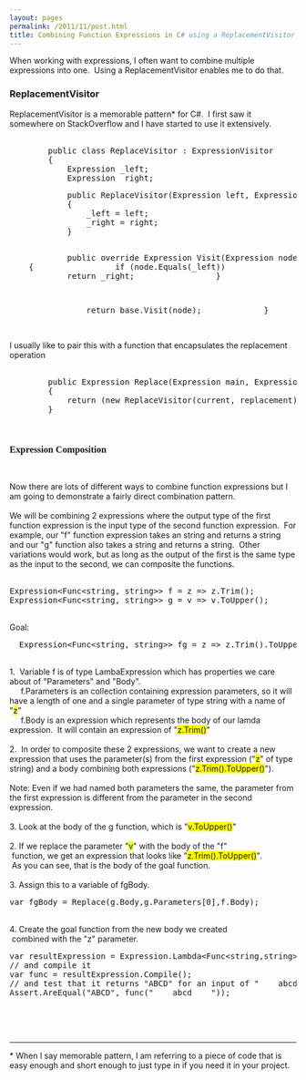 ```yaml
---
layout: pages
permalink: /2011/11/post.html
title: Combining Function Expressions in C# using a ReplacementVisitor
---
```

When working with expressions, I often want to combine multiple expressions into one. &nbsp;Using a ReplacementVisitor enables me to do that.<br />
<h3>
ReplacementVisitor</h3>
ReplacementVisitor is a memorable pattern* for C#. &nbsp;I first saw it somewhere on StackOverflow and I have started to use it extensively.<br />
<br />
<pre>&nbsp; &nbsp; &nbsp; &nbsp; public class ReplaceVisitor : ExpressionVisitor
&nbsp; &nbsp; &nbsp; &nbsp; {
&nbsp; &nbsp; &nbsp; &nbsp; &nbsp; &nbsp; Expression _left;
&nbsp; &nbsp; &nbsp; &nbsp; &nbsp; &nbsp; Expression _right;</pre>
<pre>&nbsp; &nbsp; &nbsp; &nbsp; &nbsp; &nbsp; public ReplaceVisitor(Expression left, Expression right)
&nbsp; &nbsp; &nbsp; &nbsp; &nbsp; &nbsp; {
&nbsp; &nbsp; &nbsp; &nbsp; &nbsp; &nbsp; &nbsp; &nbsp; _left = left;
&nbsp; &nbsp; &nbsp; &nbsp; &nbsp; &nbsp; &nbsp; &nbsp; _right = right;
&nbsp; &nbsp; &nbsp; &nbsp; &nbsp; &nbsp; }

&nbsp; &nbsp; &nbsp; &nbsp; &nbsp; &nbsp; public override Expression Visit(Expression node)
&nbsp; &nbsp; &nbsp; &nbsp; &nbsp; &nbsp; {
&nbsp; &nbsp; &nbsp; &nbsp; &nbsp; &nbsp; &nbsp; &nbsp; if (node.Equals(_left))
&nbsp; &nbsp; &nbsp; &nbsp; &nbsp; &nbsp; &nbsp; &nbsp; {
&nbsp; &nbsp; &nbsp; &nbsp; &nbsp; &nbsp; &nbsp; &nbsp; &nbsp; &nbsp; return _right;
&nbsp; &nbsp; &nbsp; &nbsp; &nbsp; &nbsp; &nbsp; &nbsp; }

&nbsp; &nbsp; &nbsp; &nbsp; &nbsp; &nbsp; &nbsp; &nbsp; return base.Visit(node);
&nbsp; &nbsp; &nbsp; &nbsp; &nbsp; &nbsp; }
&nbsp; &nbsp; &nbsp; &nbsp; }
</pre>
<br />
I usually like to pair this with a function that encapsulates the replacement operation<br />
<br />
<pre>&nbsp; &nbsp; &nbsp; &nbsp; public Expression Replace(Expression main, Expression current, Expression replacement)
&nbsp; &nbsp; &nbsp; &nbsp; {
&nbsp; &nbsp; &nbsp; &nbsp; &nbsp; &nbsp; return (new ReplaceVisitor(current, replacement)).Visit(main);
&nbsp; &nbsp; &nbsp; &nbsp; }

</pre>
<pre><h3 style="font-family: 'Times New Roman'; white-space: normal;">
Expression Composition</h3>
</pre>
Now there are lots of different ways to combine function expressions but I am going to demonstrate a fairly direct combination pattern.
<br />
<br />
We will be combining 2 expressions where the output type of the first function expression is the input type of the second function expression. &nbsp;For example, our "f" function expression takes an string and returns a string and our "g" function also takes a string and returns a string. &nbsp;Other variations would work, but as long as the output of the first is the same type as the input to the second, we can composite the functions.<br />
<br />
<pre>Expression&lt;Func&lt;string, string&gt;&gt; f = z =&gt; z.Trim();
Expression&lt;Func&lt;string, string&gt;&gt; g = v =&gt; v.ToUpper();
</pre>
<br />
Goal:<br />
<pre>  Expression&lt;Func&lt;string, string&gt;&gt; fg = z =&gt; z.Trim().ToUpper();
</pre>
<br />
1. &nbsp;Variable f is of type LambaExpression which has properties we care about of "Parameters" and "Body". <br />
&nbsp; &nbsp; &nbsp;f.Parameters is an collection containing expression parameters, so it will have a length of one and a single parameter of type string with a name of "<span style="background-color: yellow;">z</span>"<br />
&nbsp; &nbsp; &nbsp;f.Body is an expression which represents the body of our lamda expression. &nbsp;It will contain an expression of "<span style="background-color: yellow;">z.Trim()</span>"<br />
<br />
2. &nbsp;In order to composite these 2 expressions, we want to create a new expression that uses the parameter(s) from the first expression ("<span style="background-color: yellow;">z</span>" of type string) and a body combining both expressions ("<span style="background-color: yellow;">z.Trim().ToUpper()</span>"). <br />
<br />
Note: Even if we had named both parameters the same, the parameter from the first expression is different from the parameter in the second expression.<br />
<br />
3. Look at the body of the g function, which is "<span style="background-color: yellow;">v.ToUpper()</span>"<br />
<br />
2. If we replace the parameter "<span style="background-color: yellow;">v</span>" with the body of the "f"<br />
<span class="Apple-tab-span" style="white-space: pre;"> </span>function, we get an expression that looks like "<span style="background-color: yellow;">z.Trim().ToUpper()</span>".<br />
<span class="Apple-tab-span" style="white-space: pre;"> </span>As you can see, that is the body of the goal function.<br />
<br />
3.&nbsp;Assign this to a variable of fgBody.<br />
<pre>var fgBody = Replace(g.Body,g.Parameters[0],f.Body);
</pre>
<br />
4. Create the goal function from the new body we created<br />
<span class="Apple-tab-span" style="white-space: pre;"> </span>combined with the "z" parameter.<br />
<pre>var resultExpression = Expression.Lambda&lt;Func&lt;string,string&gt;&gt;(fgBody,f.Parameters[0]);
// and compile it
var func = resultExpression.Compile();
// and test that it returns "ABCD" for an input of "    abcd    "
Assert.AreEqual("ABCD", func("    abcd    "));
</pre>
<span class="Apple-tab-span" style="white-space: pre;"> </span><br />
<span class="Apple-tab-span" style="white-space: pre;"><br /></span>
<br />
<hr />
* When I say memorable pattern, I am referring to a piece of code that is easy enough and short enough to just type in if you need it in your project.
